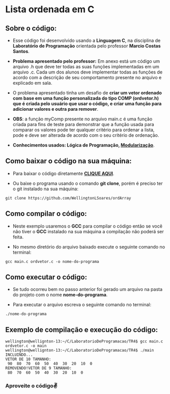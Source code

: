 # Lista ordenada em C

## <b>Sobre o código:</b> 
- Esse código foi desenvolvido usando a <b>Linguagem C</b>, na disciplina de <b>Laboratório de Programação</b> orientada pelo professor <b>Marcio Costas Santos</b>.

- <b>Problema apresentado pelo professor:</b> Em anexo está um código um arquivo .h que deve ter todas as suas funções implementadas em um arquivo .c. Cada um dos alunos deve implementar todas as funções de acordo com a descrição de seu
comportamento presente no arquivo e explicado em sala.

- O problema apresentado tinha um desafio de <b>criar um vetor ordenado com base em uma função personalizada do tipo COMP (ordvetor.h) que é criada pelo usuário que usar o código, e criar uma função para adicionar valores e outra para remover</b>.

- <b>OBS</b>: a função myComp presente no arquivo main.c é uma função criada para fins de teste para demonstrar que a função usada para comparar os valores pode ter qualquer critério para ordenar a lista, pode e deve ser alterada de acordo com o seu critério de ordenação.

- <b>Conhecimentos usados: Lógica de Programação, [Modularização](https://embarcados.com.br/programacao-modular-em-c/)</b>.

## <b>Como baixar o código na sua máquina:</b>
- Para baixar o  código diretamente <b>[CLIQUE AQUI](https://github.com/WellingtonLSoares/ordArray/archive/refs/heads/main.zip)</b>.

- Ou baixe o programa usando o comando <b>git clone</b>, porém é preciso ter o git instalado na sua máquina:
```
git clone https://github.com/WellingtonLSoares/ordArray
```

## <b>Como compilar o código:</b>
- Neste exemplo usaremos o <b>GCC</b> para compilar o código então se você não tiver o <b>GCC</b> instalado na sua máquina a compilação não poderá ser feita.

- No mesmo diretório do arquivo baixado execute o seguinte comando no terminal:
```
gcc main.c ordvetor.c -o nome-do-programa
```

## <b>Como executar o código:</b>
- Se tudo ocorreu bem no passo anterior foi gerado um arquivo na pasta do projeto com o nome <b>nome-do-programa</b>.

- Para executar o arquivo escreva o seguinte comando no terminal:
```
./nome-do-programa
```

## <b>Exemplo de compilação e execução do código:</b>
```
wellington@wellignton-13:~/C/LaboratorioDeProgramacao/TR4$ gcc main.c ordvetor.c -o main
wellington@wellignton-13:~/C/LaboratorioDeProgramacao/TR4$ ./main
INCLUINDO... 
VETOR DE 10 TAMANHO:
 90  80  70  60  50  40  30  20  10  0 
REMOVENDO!VETOR DE 9 TAMANHO:
 80  70  60  50  40  30  20  10  0
```

### <b>Aproveite o código</b>✌️		